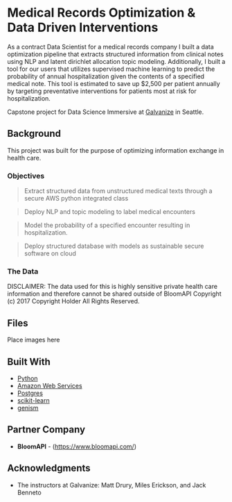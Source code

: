 # Medical Records Optimization & Data Driven Interventions

 As a contract Data Scientist for a medical records company I built a data optimization pipeline that extracts structured information from clinical notes using NLP and latent dirichlet allocation topic modeling. Additionally, I built a tool for our users that utilizes supervised machine learning to predict the probability of annual hospitalization given the contents of a specified medical note. This tool is estimated to save up $2,500 per patient annually by targeting preventative interventions for patients most at risk for hospitalization.

Capstone project for Data Science Immersive at [Galvanize](https://www.galvanize.com/seattle/data-science|Galvanize) in Seattle.

## Background
This project was built for the purpose of optimizing information exchange in health care.

### Objectives
>Extract structured data from unstructured medical texts through a secure AWS python integrated class

>Deploy NLP and topic modeling to label medical encounters

>Model the probability of a specified encounter resulting in hospitalization.

>Deploy structured database with models as sustainable secure software on cloud


###  The Data
DISCLAIMER: The data used for this is highly sensitive private health care information and therefore cannot be shared outside of BloomAPI  Copyright (c) 2017 Copyright Holder All Rights Reserved.  

## Files

Place images here

## Built With

* [Python](https://www.python.org/)
* [Amazon Web Services](https://aws.amazon.com/)
* [Postgres](https://www.postgresql.org/)
* [scikit-learn](http://scikit-learn.org/stable/)
* [genism](https://radimrehurek.com/gensim/)


## Partner Company

* **BloomAPI** - (https://www.bloomapi.com/)


## Acknowledgments

* The instructors at Galvanize: Matt Drury, Miles Erickson, and Jack Benneto
